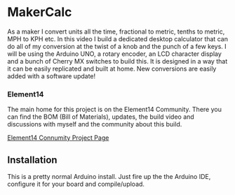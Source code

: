 # MakerCalc
As a maker I convert units all the time, fractional to metric, tenths to metric, MPH to KPH etc. In this video I build a dedicated desktop calculator that can do all of my conversion at the twist of a knob and the punch of a few keys. I will be using the Arduino UNO, a rotary encoder, an LCD character display and a bunch of Cherry MX switches to build this. It is designed in a way that it can be easily replicated and built at home.  New conversions are easily added with a software update!

### Element14
The main home for this project is on the Element14 Community. There you can find the BOM (Bill of Materials), updates, the build video and discussions with myself and the community about this build.

[Element14 Connumity Project Page](https://www.element14.com/community/docs/DOC-95185/l/episode-451-build-an-off-grid-wikipedia-with-raspberry-pi)

## Installation
This is a pretty normal Arduino install. Just fire up the the Arduino IDE, configure it for your board and compile/upload.
